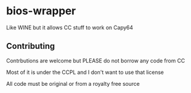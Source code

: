 # bios-wrapper
Like WINE but it allows CC stuff to work on Capy64

## Contributing
Contrbutions are welcome but PLEASE do not borrow any code from CC

Most of it is under the CCPL and I don't want to use that license

All code must be original or from a royalty free source